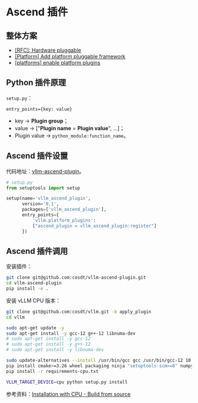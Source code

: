 # Ascend 插件

## 整体方案

- [<u>[RFC]: Hardware pluggable</u>](https://github.com/vllm-project/vllm/issues/11162)
- [<u>[Platform] Add platform pluggable framework</u>](https://github.com/vllm-project/vllm/pull/11222)
- [<u>[platforms] enable platform plugins</u>](https://github.com/vllm-project/vllm/pull/11602)

## Python 插件原理

`setup.py`：

`entry_points={key: value}`

- key -> **Plugin group**；
- value -> ["**Plugin name** = **Plugin value**", ...]；
- Plugin value -> `python_module:function_name`。

## Ascend 插件设置

代码地址：[<u>vllm-ascend-plugin</u>](https://github.com/cosdt/vllm-ascend-plugin)。

```python
# setup.py
from setuptools import setup

setup(name='vllm_ascend_plugin',
      version='0.1',
      packages=['vllm_ascend_plugin'],
      entry_points={
          'vllm.platform_plugins':
          ["ascend_plugin = vllm_ascend_plugin:register"]
      })
```

## Ascend 插件调用

安装插件：

```bash
git clone git@github.com:cosdt/vllm-ascend-plugin.git
cd vllm-ascend-plugin
pip install -e .
```

安装 vLLM CPU 版本：

```bash
git clone git@github.com:cosdt/vllm.git -b apply_plugin
cd vllm

sudo apt-get update -y
sudo apt-get install -y gcc-12 g++-12 libnuma-dev
# sudo apt-get install -y gcc-12
# sudo apt-get install -y g++-12
# sudo apt-get install -y libnuma-dev

sudo update-alternatives --install /usr/bin/gcc gcc /usr/bin/gcc-12 10 --slave /usr/bin/g++ g++ /usr/bin/g++-12
pip install cmake>=3.26 wheel packaging ninja "setuptools-scm>=8" numpy
pip install -r requirements-cpu.txt

VLLM_TARGET_DEVICE=cpu python setup.py install
```

参考资料：[<u>Installation with CPU - Build from source</u>](https://docs.vllm.ai/en/stable/getting_started/cpu-installation.html#build-from-source)
